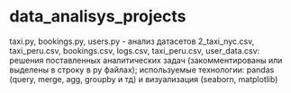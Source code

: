 # data_analisys_projects
taxi.py, bookings.py, users.py - анализ датасетов 2_taxi_nyc.csv, taxi_peru.csv, bookings.csv, logs.csv, taxi_peru.csv, user_data.csv:
решения поставленных аналитических задач (закомментированы или выделены в строку в py файлах);
используемые технологии: pandas (query, merge, agg, groupby и тд) и визуализация (seaborn, matplotlib)

